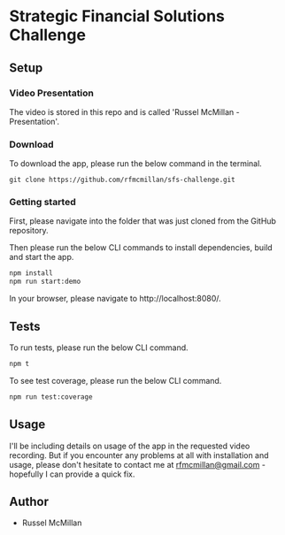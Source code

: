 # Strategic Financial Solutions Challenge

## Setup

### Video Presentation

The video is stored in this repo and is called 'Russel McMillan - Presentation'.

### Download

To download the app, please run the below command in the terminal.

```
git clone https://github.com/rfmcmillan/sfs-challenge.git
```

### Getting started

First, please navigate into the folder that was just cloned from the GitHub repository.

Then please run the below CLI commands to install dependencies, build and start the app.

```bash
npm install
npm run start:demo
```

In your browser, please navigate to http://localhost:8080/.

## Tests

To run tests, please run the below CLI command.

```bash
npm t
```

To see test coverage, please run the below CLI command.

```bash
npm run test:coverage
```

## Usage

I'll be including details on usage of the app in the requested video recording. But if you encounter any problems at all with installation and usage, please don't hesitate to contact me at rfmcmillan@gmail.com - hopefully I can provide a quick fix.

## Author

- Russel McMillan
